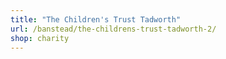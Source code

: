 ```yaml
---
title: "The Children's Trust Tadworth"
url: /banstead/the-childrens-trust-tadworth-2/
shop: charity
---
```

